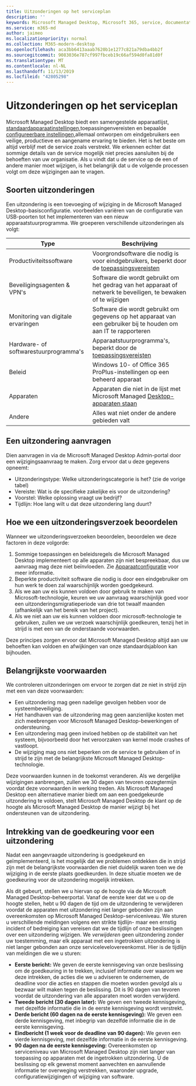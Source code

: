 ```yaml
---
title: Uitzonderingen op het serviceplan
description: ''
keywords: Microsoft Managed Desktop, Microsoft 365, service, documentatie
ms.service: m365-md
author: jaimeo
ms.localizationpriority: normal
ms.collection: M365-modern-desktop
ms.openlocfilehash: aca3bb6413aaab7620b1e1277c821a79dba4bb2f
ms.sourcegitcommit: 9083036e787cf997fbceb19c66af594d0fa81d0f
ms.translationtype: MT
ms.contentlocale: nl-NL
ms.lasthandoff: 11/13/2019
ms.locfileid: "42805298"
---
```

# <a name="exceptions-to-the-service-plan"></a>Uitzonderingen op het serviceplan

Microsoft Managed Desktop biedt een samengestelde apparaatlijst, [standaardapparaatinstellingen,](device-policies.md)toepassingenvereisten en bepaalde [configureerbare instellingen,](../working-with-managed-desktop/config-setting-overview.md)allemaal ontworpen om eindgebruikers een veilige, productieve en aangename ervaring te bieden. Het is het beste om altijd verblijf met de service zoals verstrekt. We erkennen echter dat sommige details van de service mogelijk niet precies aansluiten bij de behoeften van uw organisatie. Als u vindt dat u de service op de een of andere manier moet wijzigen, is het belangrijk dat u de volgende processen volgt om deze wijzigingen aan te vragen.
 
## <a name="types-of-exceptions"></a>Soorten uitzonderingen

Een uitzondering is een toevoeging of wijziging in de Microsoft Managed Desktop-basisconfiguratie. voorbeelden variëren van de configuratie van USB-poorten tot het implementeren van een nieuw apparaatstuurprogramma. We groeperen verschillende uitzonderingen als volgt:

|Type  |Beschrijving  |
|---------|---------|
|Productiviteitssoftware     |  Voorgrondsoftware die nodig is voor eindgebruikers, beperkt door de [toepassingsvereisten](mmd-app-requirements.md)       |
|Beveiligingsagenten & VPN's     |  Software die wordt gebruikt om het gedrag van het apparaat of netwerk te beveiligen, te bewaken of te wijzigen       |
|Monitoring van digitale ervaringen     |  Software die wordt gebruikt om gegevens op het apparaat van een gebruiker bij te houden om aan IT te rapporteren       |
|Hardware- of softwarestuurprogramma's     |   Apparaatstuurprogramma's, beperkt door de [toepassingsvereisten](mmd-app-requirements.md)      |
|Beleid     | Windows 10- of Office 365 ProPlus-instellingen op een beheerd apparaat        |
|Apparaten     | Apparaten die niet in de lijst met Microsoft Managed [Desktop-apparaten staan](device-list.md)        |
|Andere     |  Alles wat niet onder de andere gebieden valt       |
 
## <a name="request-an-exception"></a>Een uitzondering aanvragen

Dien aanvragen in via de Microsoft Managed Desktop Admin-portal door een wijzigingsaanvraag te maken. Zorg ervoor dat u deze gegevens opneemt:

-   Uitzonderingstype: Welke uitzonderingscategorie is het? (zie de vorige tabel)
-   Vereiste: Wat is de specifieke zakelijke eis voor de uitzondering?
-   Voorstel: Welke oplossing vraagt uw bedrijf?
-   Tijdlijn: Hoe lang wilt u dat deze uitzondering lang duurt? 

## <a name="how-we-assess-an-exception-request"></a>Hoe we een uitzonderingsverzoek beoordelen

Wanneer we uitzonderingsverzoeken beoordelen, beoordelen we deze factoren in deze volgorde:
 
1.  Sommige toepassingen en beleidsregels die Microsoft Managed Desktop implementeert op alle apparaten zijn niet bespreekbaar, dus uw aanvraag mag deze niet beïnvloeden. Zie [Apparaatconfiguratie](device-policies.md) voor meer informatie.
2.  Beperkte productiviteit software die nodig is door een eindgebruiker om hun werk te doen zal waarschijnlijk worden goedgekeurd. 
3.  Als we aan uw eis kunnen voldoen door gebruik te maken van Microsoft-technologie, keuren we uw aanvraag waarschijnlijk goed voor een uitzonderingsmigratieperiode van drie tot twaalf maanden (afhankelijk van het bereik van het project).
4.  Als we niet aan uw eis kunnen voldoen door microsoft-technologie te gebruiken, zullen we uw verzoek waarschijnlijk goedkeuren, tenzij het in strijd is met een van de onderstaande voorwaarden.  

Deze principes zorgen ervoor dat Microsoft Managed Desktop altijd aan uw behoeften kan voldoen en afwijkingen van onze standaardsjabloon kan bijhouden. 

## <a name="key-conditions"></a>Belangrijkste voorwaarden

We controleren uitzonderingen om ervoor te zorgen dat ze niet in strijd zijn met een van deze voorwaarden:

-   Een uitzondering mag geen nadelige gevolgen hebben voor de systeembeveiliging. 
-   Het handhaven van de uitzondering mag geen aanzienlijke kosten met zich meebrengen voor Microsoft Managed Desktop-bewerkingen of ondersteuning.
-   Een uitzondering mag geen invloed hebben op de stabiliteit van het systeem, bijvoorbeeld door het veroorzaken van kernel mode crashes of vastloopt.
-   De wijziging mag ons niet beperken om de service te gebruiken of in strijd te zijn met de belangrijkste Microsoft Managed Desktop-technologie.

Deze voorwaarden kunnen in de toekomst veranderen. Als we dergelijke wijzigingen aanbrengen, zullen we 30 dagen van tevoren opzegtermijn voordat deze voorwaarden in werking treden.  Als Microsoft Managed Desktop een alternatieve manier biedt om aan een goedgekeurde uitzondering te voldoen, stelt Microsoft Managed Desktop de klant op de hoogte als Microsoft Managed Desktop de manier wijzigt bij het ondersteunen van de uitzondering. 

## <a name="revoking-approval-for-an-exception"></a>Intrekking van de goedkeuring voor een uitzondering

Nadat een aangevraagde uitzondering is goedgekeurd en geïmplementeerd, is het mogelijk dat we problemen ontdekken die in strijd zijn met de belangrijkste voorwaarden die niet duidelijk waren toen we de wijziging in de eerste plaats goedkeurden. In deze situatie moeten we de goedkeuring voor de uitzondering mogelijk intrekken.
 
Als dit gebeurt, stellen we u hiervan op de hoogte via de Microsoft Managed Desktop-beheerportal. Vanaf de eerste keer dat we u op de hoogte stellen, hebt u 90 dagen de tijd om de uitzondering te verwijderen voordat de apparaten met uitzondering niet langer gebonden zijn aan overeenkomsten op Microsoft Managed Desktop-serviceniveau. We sturen u verschillende meldingen volgens een strikte tijdlijn- maar een ernstig incident of bedreiging kan vereisen dat we de tijdlijn of onze beslissingen over een uitzondering wijzigen. We *verwijderen* geen uitzondering zonder uw toestemming, maar elk apparaat met een ingetrokken uitzondering is niet langer gebonden aan onze servicelevelovereenkomst. Hier is de tijdlijn van meldingen die we u sturen:

- **Eerste bericht:** We geven de eerste kennisgeving van onze beslissing om de goedkeuring in te trekken, inclusief informatie over waarom we deze intrekken, de acties die we u adviseren te ondernemen, de deadline voor die acties en stappen die moeten worden gevolgd als u bezwaar wilt maken tegen de beslissing. Dit is 90 dagen van tevoren voordat de uitzondering van alle apparaten moet worden verwijderd. 
- **Tweede bericht (30 dagen later):** We geven een tweede kennisgeving, met dezelfde informatie die in de eerste kennisgeving wordt verstrekt. 
- **Derde bericht (60 dagen na de eerste kennisgeving):** We geven een derde kennisgeving, met inbegrip van dezelfde informatie die in de eerste kennisgeving. 
- **Eindbericht (1 week voor de deadline van 90 dagen):** We geven een vierde kennisgeving, met dezelfde informatie in de eerste kennisgeving.
- **90 dagen na de eerste kennisgeving:** Overeenkomsten op serviceniveau van Microsoft Managed Desktop zijn niet langer van toepassing op apparaten met de ingetrokken uitzondering. U de beslissing op elk gewenst moment aanvechten en aanvullende informatie ter overweging verstrekken, waaronder upgrade, configuratiewijzigingen of wijziging van software. 


